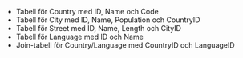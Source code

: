 - Tabell för Country med ID, Name och Code
- Tabell för City med ID, Name, Population och CountryID
- Tabell för Street med ID, Name, Length och CityID
- Tabell för Language med ID och Name
- Join-tabell för Country/Language med CountryID och LanguageID